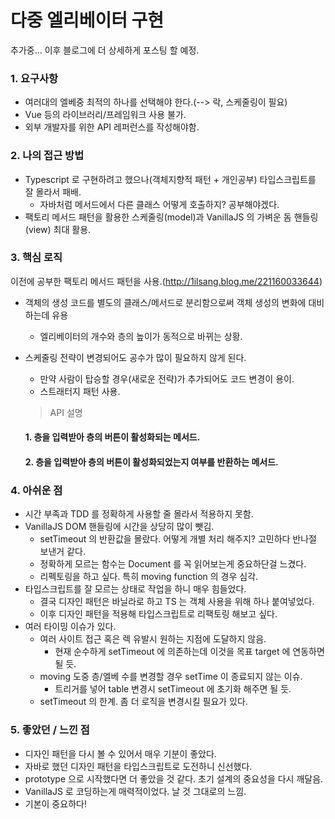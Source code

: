 다중 엘리베이터 구현
===
추가중...
이후 블로그에 더 상세하게 포스팅 할 예정.

### 1. 요구사항

- 여러대의 엘베중 최적의 하나를 선택해야 한다.(--> 락, 스케줄링이 필요)
- Vue 등의 라이브러리/프레임워크 사용 불가.
- 외부 개발자를 위한 API 레퍼런스를 작성해야함.

### 2. 나의 접근 방법

- Typescript 로 구현하려고 했으나(객체지향적 패턴 + 개인공부) 타입스크립트를 잘 몰라서 패배.
    - 자바처럼 메서드에서 다른 클래스 어떻게 호출하지? 공부해야겠다.
- 팩토리 메서드 패턴을 활용한 스케줄링(model)과 VanillaJS 의 가벼운 돔 핸들링(view) 최대 활용.

### 3. 핵심 로직

이전에 공부한 팩토리 메서드 패턴을 사용.(http://1ilsang.blog.me/221160033644)

- 객체의 생성 코드를 별도의 클래스/메서드로 분리함으로써 객체 생성의 변화에 대비하는데 유용
    - 엘리베이터의 개수와 층의 높이가 동적으로 바뀌는 상황.
- 스케줄링 전략이 변경되어도 공수가 많이 필요하지 않게 된다.
    - 만약 사람이 탑승할 경우(새로운 전략)가 추가되어도 코드 변경이 용이. 
    - 스트래터지 패턴 사용.
    
    > API 설명

    #### 1.	층을 입력받아 층의 버튼이 활성화되는 메서드.
    #### 2.	층을 입력받아 층의 버튼이 활성화되었는지 여부를 반환하는 메서드.


### 4. 아쉬운 점

- 시간 부족과 TDD 를 정확하게 사용할 줄 몰라서 적용하지 못함.
- VanillaJS DOM 핸들링에 시간을 상당히 많이 뺏김.
    - setTimeout 의 반환값을 몰랐다. 어떻게 개별 처리 해주지? 고민하다 반나절 보낸거 같다.
    - 정확하게 모르는 함수는 Document 를 꼭 읽어보는게 중요하단걸 느겼다.
    - 리펙토링을 하고 싶다. 특히 moving function 의 경우 심각.
- 타입스크립트를 잘 모르는 상태로 작업을 하니 매우 힘들었다.
    - 결국 디자인 패턴은 바닐라로 하고 TS 는 객체 사용을 위해 하나 붙여넣었다.
    - 이후 디자인 패턴을 적용해 타입스크립트로 리팩토링 해보고 싶다.
- 여러 타이밍 이슈가 있다.
    - 여러 사이트 접근 혹은 렉 유발시 원하는 지점에 도달하지 않음.
        - 현재 순수하게 setTimeout 에 의존하는데 이것을 목표 target 에 연동하면 될 듯. 
    - moving 도중 층/엘베 수를 변경할 경우 setTime 이 종료되지 않는 이슈.
        - 트리거를 넣어 table 변경시 setTimeout 에 초기화 해주면 될 듯.
    - setTimeout 의 한계. 좀 더 로직을 변경시킬 필요가 있다.
    
### 5. 좋았던 / 느낀 점

- 디자인 패턴을 다시 볼 수 있어서 매우 기분이 좋았다.
- 자바로 했던 디자인 패턴을 타입스크립트로 도전하니 신선했다.
- prototype 으로 시작했다면 더 좋았을 것 같다. 초기 설계의 중요성을 다시 깨달음.
- VanillaJS 로 코딩하는게 매력적이었다. 날 것 그대로의 느낌.
- 기본이 중요하다!
 